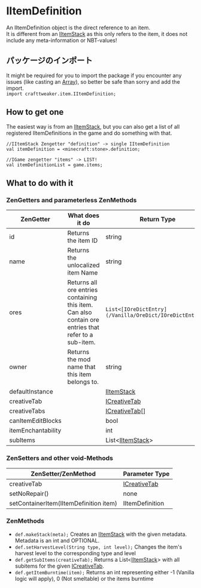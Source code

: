 # IItemDefinition

An IItemDefinition object is the direct reference to an item.  
It is different from an [IItemStack](/Vanilla/Items/IItemStack/) as this only refers to the item, it does not include any meta-information or NBT-values!

## パッケージのインポート

It might be required for you to import the package if you encounter any issues (like casting an [Array](/AdvancedFunctions/Arrays_and_Loops/)), so better be safe than sorry and add the import.  
`import crafttweaker.item.IItemDefinition;`

## How to get one

The easiest way is from an [IItemStack](/Vanilla/Items/IItemStack/), but you can also get a list of all registered IItemDefinitions in the game and do something with that.

    //IItemStack Zengetter "definition" -> single IItemDefinition
    val itemDefinition = <minecraft:stone>.definition;
    
    //IGame zengetter "items" -> LIST!
    val itemDefinitionList = game.items;
    

## What to do with it

### ZenGetters and parameterless ZenMethods

| ZenGetter          | What does it do                                                                                      | Return Type                                                    |
| ------------------ | ---------------------------------------------------------------------------------------------------- | -------------------------------------------------------------- |
| id                 | Returns the item ID                                                                                  | string                                                         |
| name               | Returns the unlocalized item Name                                                                    | string                                                         |
| ores               | Returns all ore entries containing this item. Can also contain ore entries that refer to a sub-item. | `List<[IOreDictEntry](/Vanilla/OreDict/IOreDictEntry/)>` |
| owner              | Returns the mod name that this item belongs to.                                                      | string                                                         |
| defaultInstance    |                                                                                                      | [IItemStack](/Vanilla/Items/IItemStack/)                       |
| creativeTab        |                                                                                                      | [ICreativeTab](/Vanilla/CreativeTabs/ICreativeTab/)            |
| creativeTabs       |                                                                                                      | [ICreativeTab[]](/Vanilla/CreativeTabs/ICreativeTab/)          |
| canItemEditBlocks  |                                                                                                      | bool                                                           |
| itemEnchantability |                                                                                                      | int                                                            |
| subItems           |                                                                                                      | List<[IItemStack](/Vanilla/Items/IItemStack/)\>               |

### ZenSetters and other void-Methods

| ZenSetter/ZenMethod                    | Parameter Type                                      |
| -------------------------------------- | --------------------------------------------------- |
| creativeTab                            | [ICreativeTab](/Vanilla/CreativeTabs/ICreativeTab/) |
| setNoRepair()                          | none                                                |
| setContainerItem(IItemDefinition item) | IItemDefinition                                     |

### ZenMethods

- `def.makeStack(meta);` Creates an [IItemStack](/Vanilla/Items/IItemStack/) with the given metadata. Metadata is an int and OPTIONAL.
- `def.setHarvestLevel(String type, int level);` Changes the item's harvest level to the corresponding type and level
- `def.getSubItems(creativeTab);` Returns a List<[IItemStack](/Vanilla/Items/IItemStack/)\> with all subitems for the given [ICreativeTab](/Vanilla/CreativeTabs/ICreativeTab/).
- `def.getItemBurntime(item);` Returns an int representing either -1 (Vanilla logic will apply), 0 (Not smeltable) or the items burntime